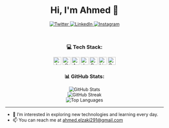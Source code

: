 <h1 align="center">Hi, I'm Ahmed 👋</h1>

<p align="center">
  <a href="https://twitter.com/ahmedelzaki19">
    <img src="https://img.shields.io/badge/twitter-%231FA1F1?style=flat-square&logo=twitter&logoColor=white" alt="Twitter" />
  </a>
  <a href="https://www.linkedin.com/in/ahmed-el-zaki">
    <img src="https://img.shields.io/badge/linkedin-%230177B5?style=flat-square&logo=linkedin&logoColor=white" alt="LinkedIn" />
  </a>
  <a href="https://www.instagram.com/ahmed.el_zaki">
    <img src="https://img.shields.io/badge/instagram-%23E4405F?style=flat-square&logo=instagram&logoColor=white" alt="Instagram" />
  </a>
</p>

<br />

<h3 align="center">💻 Tech Stack:</h3>

<p align="center">
  <img src="https://img.shields.io/badge/javascript-%23323330.svg?style=flat-square&logo=javascript&logoColor=%23F7DF1E" alt="JavaScript" height="25px" />
  <img src="https://img.shields.io/badge/c-%2300599C.svg?style=flat-square&logo=c&logoColor=white" alt="C" height="25px" />
  <img src="https://img.shields.io/badge/-Arduino-00979D?style=flat-square&logo=Arduino&logoColor=white" alt="Arduino" height="25px" />
  <img src="https://img.shields.io/badge/java-%23ED8B00.svg?style=flat-square&logo=java&logoColor=white" alt="Java" height="25px" />
  <img src="https://img.shields.io/badge/Python-14354C?style=for-the-badge&logo=python&logoColor=white" alt="Python" height="25px" />
  <img src="https://img.shields.io/badge/Linux-FCC624?style=flat-square&logo=linux&logoColor=black" alt="Linux" height="25px" />
  <img src="https://img.shields.io/badge/bash-black?style=for-the-badge&logo=gnu-bash&logoColor=white" alt="Bash" height="25px" />
</p>

<h3 align="center">📊 GitHub Stats:</h3>

<p align="center">
  <img src="https://github-readme-stats.vercel.app/api?username=ahmedelzaky&theme=dark&hide_border=false&include_all_commits=false&count_private=false" alt="GitHub Stats" /><br/>
  <img src="https://github-readme-streak-stats.herokuapp.com/?user=ahmedelzaky&theme=dark&hide_border=false" alt="GitHub Streak" /><br/>
  <img src="https://github-readme-stats.vercel.app/api/top-langs/?username=ahmedelzaky&theme=dark&hide_border=false&include_all_commits=false&count_private=false&layout=compact" alt="Top Languages" />
</p>

---

<!-- Proudly created with GPRM (https://gprm.itsvg.in) -->

- 👀 I’m interested in exploring new technologies and learning every day.
- 📫 You can reach me at ahmed.elzaki291@gmail.com

